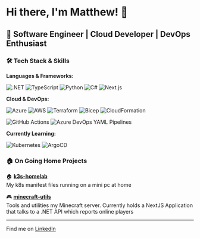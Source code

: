 # Hi there, I'm Matthew! 👋

## 🚀 Software Engineer | Cloud Developer | DevOps Enthusiast

### 🛠️ Tech Stack & Skills

**Languages & Frameworks:**

![.NET](https://img.shields.io/badge/.NET-512BD4?style=flat&logo=dotnet&logoColor=white)
![TypeScript](https://img.shields.io/badge/TypeScript-3178C6?style=flat&logo=typescript&logoColor=white)
![Python](https://img.shields.io/badge/Python-3776AB?style=flat&logo=python&logoColor=white)
![C#](https://img.shields.io/badge/C%23-239120?style=flat&logo=c-sharp&logoColor=white)
![Next.js](https://img.shields.io/badge/Next.js-000000?style=flat&logo=next.js&logoColor=white)

**Cloud & DevOps:**

![Azure](https://img.shields.io/badge/Azure-0078D4?style=flat&logoColor=white)
![AWS](https://img.shields.io/badge/AWS-FF9900?style=flat&logo=aws&logoColor=white)
![Terraform](https://img.shields.io/badge/Terraform-623CE4?style=flat&logo=terraform&logoColor=white)
![Bicep](https://img.shields.io/badge/Bicep-0078D4?style=flat&logo=microsoft-azure&logoColor=white)
![CloudFormation](https://img.shields.io/badge/CloudFormation-FF9900?style=flat&logo=amazon-aws&logoColor=white)


![GitHub Actions](https://img.shields.io/badge/GitHub%20Actions-181717?style=flat&logo=github&logoColor=white)
![Azure DevOps YAML Pipelines](https://img.shields.io/badge/Azure%20DevOps%20YAML%20Pipelines-0078D7?style=flat&logo=azure-devops&logoColor=white)

**Currently Learning:**

![Kubernetes](https://img.shields.io/badge/Kubernetes-326CE5?style=flat&logo=kubernetes&logoColor=white)
![ArgoCD](https://img.shields.io/badge/ArgoCD-EF7B4D?style=flat&logo=argo&logoColor=white)

### 🏠 On Going Home Projects

🏠 **[k3s-homelab](https://github.com/matthewshan/k3s-homelab)**  
My k8s manifest files running on a mini pc at home

🎮 **[minecraft-utils](https://github.com/matthewshan/minecraft-utils)**  
Tools and utilities my Minecraft server. Currently holds a NextJS Application that talks to a .NET API which reports online players

---

Find me on [LinkedIn](https://www.linkedin.com/in/matthewshan99/)
